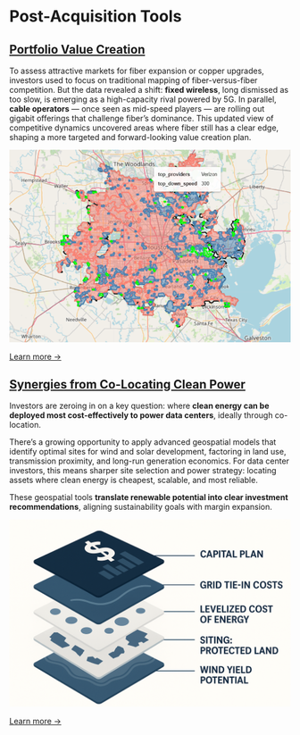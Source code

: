 # Post-Acquisition Tools

## [Portfolio Value Creation](portfolio)

To assess attractive markets for fiber expansion or copper upgrades, investors used to focus on traditional mapping of fiber-versus-fiber competition. But the data revealed a shift: **fixed wireless**, long dismissed as too slow, is emerging as a high-capacity rival powered by 5G. In parallel, **cable operators** — once seen as mid-speed players — are rolling out gigabit offerings that challenge fiber’s dominance. This updated view of competitive dynamics uncovered areas where fiber still has a clear edge, shaping a more targeted and forward-looking value creation plan.

![Portfolio value creation](assets/images/spotlight/portfolio.png)

[Learn more →](portfolio)

## [Synergies from Co-Locating Clean Power](synergies)

Investors are zeroing in on a key question: where **clean energy can be deployed most cost-effectively to power data centers**, ideally through co-location.

There’s a growing opportunity to apply advanced geospatial models that identify optimal sites for wind and solar development, factoring in land use, transmission proximity, and long-run generation economics. For data center investors, this means sharper site selection and power strategy: locating assets where clean energy is cheapest, scalable, and most reliable.

These geospatial tools **translate renewable potential into clear investment recommendations**, aligning sustainability goals with margin expansion.

![Synergies](assets/images/spotlight/synergies.png)

[Learn more →](synergies)
